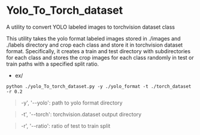 # Yolo_To_Torch_dataset
A utility to convert YOLO labeled images to torchvision dataset class

This utility takes the yolo format labeled images stored in ./images and ./labels directory
and crop each class and store it in torchvision dataset format. Specifically,
it creates a train and test directory with subdirectories for each class and
stores the crop images for each class randomly in test or train paths with a specified split ratio.

* ex/
```
python ./yolo_To_torch_dataset.py -y ./yolo_format -t ./torch_dataset -r 0.2
```
> -y', '--yolo': path to yolo format directory

> -t', '--torch': torchvision.dataset output directory

> -r', '--ratio': ratio of test to train split
